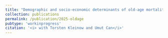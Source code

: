 ```yaml
---
title: "Demographic and socio-economic determinants of old-age mortality in Belgium and the Netherlands"
collection: publications
permalink: /publication/2025-oldage
pubtype: 'workinprogress'
citation: '<i> with Torsten Kleinow and Umut Can</i>'
---
```

